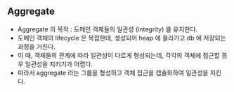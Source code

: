 ## Aggregate
- Aggregate 의 목적 : 도메인 객체들의 일관성 (integrity) 를 유지한다.
- 도메인 객체의 lifecycle 은 복잡한데, 생성되어 heap 에 올라가고 db 에 저장되는 과정을 거친다.
- 이 때, 객체들의 관계에 따라 일관성이 다르게 형성되는데, 각각의 객체에 접근할 경우 일관성을 지키기가 어렵다.
- 따라서 aggregate 라는 그룹을 형성하고 객체 접근을 캡슐화하여 일관성을 지킨다.
